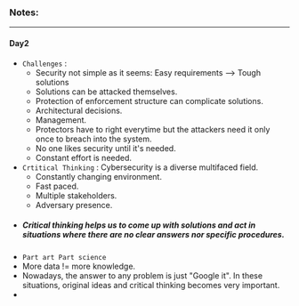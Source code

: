 ### Notes:

---

#### Day2

* `Challenges` : 
  * Security not simple as it seems: Easy requirements --> Tough solutions
  * Solutions can be attacked themselves.
  * Protection of enforcement structure can complicate solutions.
  * Architectural decisions.
  * Management.
  * Protectors have to right everytime but the attackers need it only once to breach into the system.
  * No one likes security until it's needed.
  * Constant effort is needed.
* `Crtitical Thinking` : Cybersecurity is a diverse multifaced field.
  * Constantly changing environment.
  * Fast paced.
  * Multiple stakeholders.
  * Adversary presence.
* ##### Critical thinking helps us to come up with solutions and act in situations where there are no clear answers nor specific procedures.
* `Part art Part science`
* More data != more knowledge. 
* Nowadays, the answer to any problem is just "Google it". In these situations, original ideas and critical thinking becomes very important.
* 
